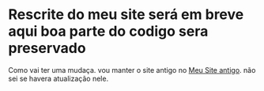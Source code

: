 # Rescrite do meu site será em breve aqui boa parte do codigo sera preservado

Como vai ter uma mudaça. vou manter o site antigo no [Meu Site antigo](https://old.sirherobrine23.org). não sei se havera atualização nele.
